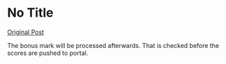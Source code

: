 # No Title

[Original Post](https://discourse.onlinedegree.iitm.ac.in/t/165959/373)

<p>The bonus mark will be processed afterwards. That is checked before the scores are pushed to portal.</p>